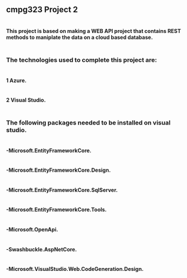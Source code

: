 ## cmpg323 Project 2
#### <br />This project is based on making a WEB API project that contains REST methods to maniplate the data on a cloud based database.


### <br />The technologies used to complete this project are:
#### <br />1 Azure.
#### <br />2 Visual Studio.
### <br />The following packages needed to be installed on visual studio.
#### <br />-Microsoft.EntityFrameworkCore.
#### <br />-Microsoft.EntityFrameworkCore.Design.
#### <br />-Microsoft.EntityFrameworkCore.SqlServer.
#### <br />-Microsoft.EntityFrameworkCore.Tools.
#### <br />-Microsoft.OpenApi.
#### <br />-Swashbuckle.AspNetCore.
#### <br />-Microsoft.VisualStudio.Web.CodeGeneration.Design.

